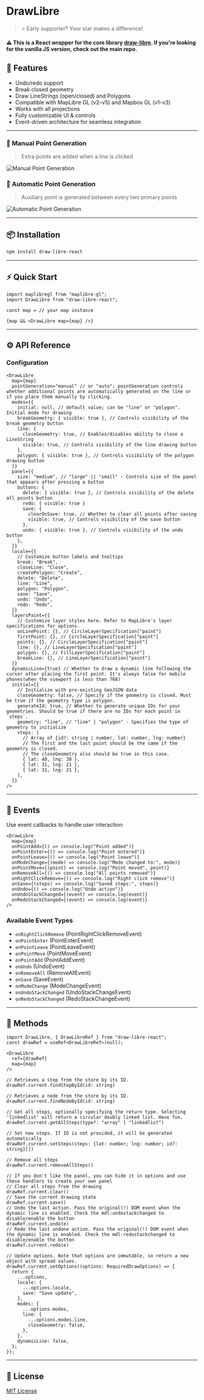 # DrawLibre

> ⭐ Early supporter? Your star makes a difference!

**⚠️ This is a React wrapper for the core library [draw-libre](https://github.com/UsikianLevon/draw-libre). If you're looking for the vanilla JS version, check out the main repo.**

## 🚀 Features

- Undo/redo support
- Break closed geometry
- Draw LineStrings (open/closed) and Polygons
- Compatible with MapLibre GL (v2–v5) and Mapbox GL (v1–v3)
- Works with all projections
- Fully customizable UI & controls
- Event-driven architecture for seamless integration

---

### 🎯 Manual Point Generation

> Extra points are added when a line is clicked

![Manual Point Generation](https://i.giphy.com/media/v1.Y2lkPTc5MGI3NjExaDZscnowMHNndmtiZzcwb3Bvc2Y2b29qbHdndndndGE3Mzk5Z2Q0cSZlcD12MV9pbnRlcm5hbF9naWZfYnlfaWQmY3Q9Zw/m6lig0ZCfL45FZQo7b/giphy.gif)

### 🤖 Automatic Point Generation

> Auxiliary point is generated between every two primary points

![Automatic Point Generation](https://media2.giphy.com/media/v1.Y2lkPTc5MGI3NjExY2VieG1rd3ZkaWt5azVhYWpqaWEwZnVybGdjYW90d2xwNWwzeWtzayZlcD12MV9pbnRlcm5hbF9naWZfYnlfaWQmY3Q9Zw/6ohjkf9L1NWUESTaQA/giphy.gif)

---

## 📦 Installation

```bash
npm install draw-libre-react
```

---

## ⚡ Quick Start

```tsx
import maplibregl from "maplibre-gl";
import DrawLibre from "draw-libre-react";

const map = // your map instance

{map && <DrawLibre map={map} />}
```

---

## ⚙️ API Reference

### Configuration

```tsx
<DrawLibre
  map={map}
  pointGeneration="manual" // or "auto"; pointGeneration controls whether additional points are automatically generated on the line or if you place them manually by clicking.
  modes={{
    initial: null, // default value; can be "line" or "polygon". Initial mode for drawing
    breakGeometry: { visible: true }, // Controls visibility of the break geometry button
    line: {
      closeGeometry: true, // Enables/disables ability to close a LineString
      visible: true, // Controls visibility of the line drawing button
    },
    polygon: { visible: true }, // Controls visibility of the polygon drawing button
  }}
  panel={{
    size: "medium", // "large" || "small" - Controls size of the panel that appears after pressing a button
    buttons: {
      delete: { visible: true }, // Controls visibility of the delete all points button
      redo: { visible: true }
      save: {
        clearOnSave: true, // Whether to clear all points after saving
        visible: true, // Controls visibility of the save button
      },
      undo: { visible: true }, // Controls visibility of the undo button
    },
  }}
  locale={{
    // Customize button labels and tooltips
    break: "Break",
    closeLine: "Close",
    createPolygon: "Create",
    delete: "Delete",
    line: "Line",
    polygon: "Polygon",
    save: "Save",
    undo: "Undo",
    redo: "Redo",
  }}
  layersPaint={{
    // Customize layer styles here. Refer to MapLibre's layer specifications for options.
    onLinePoint: {}, // CircleLayerSpecification["paint"]
    firstPoint: {}, // CircleLayerSpecification["paint"]
    points: {}, // CircleLayerSpecification["paint"]
    line: {}, // LineLayerSpecification["paint"]
    polygon: {}, // FillLayerSpecification["paint"]
    breakLine: {}, // LineLayerSpecification["paint"]
  }}
  dynamicLine={true} // Whether to draw a dynamic line following the cursor after placing the first point. It's always false for mobile phones(when the viewport is less than 768)
  initial={{
    // Initialize with pre-existing GeoJSON data
    closeGeometry: false, // Specify if the geometry is closed. Must be true if the geometry type is polygon.
    generateId: true, // Whether to generate unique IDs for your geometries. Should be true if there are no IDs for each point in `steps`.
    geometry: "line", // "line" | "polygon" - Specifies the type of geometry to initialize
    steps: [
      // Array of {id?: string | number, lat: number, lng: number}
      // The first and the last point should be the same if the geometry is closed.
      // The closeGeometry also should be true in this case.
      { lat: 40, lng: 30 },
      { lat: 31, lng: 21 },
      { lat: 31, lng: 21 },
    ],
  }}
/>
```

---

## 🔔 Events

Use event callbacks to handle user interaction:

```tsx
<DrawLibre
  map={map}
  onPointAdd={() => console.log("Point added")}
  onPointEnter={() => console.log("Point entered")}
  onPointLeave={() => console.log("Point leave")}
  onModeChange={(mode) => console.log("Mode changed to:", mode)}
  onPointMove={(point) => console.log("Point moved", point)}
  onRemoveAll={() => console.log("All points removed")}
  onRightClickRemove={() => console.log("Right click remove")}
  onSave={(steps) => console.log("Saved steps:", steps)}
  onUndo={() => console.log("Undo action")}
  onUndoStackChanged={(event) => console.log(event)}
  onRedoStackChanged={(event) => console.log(event)}
/>
```

### Available Event Types

- `onRightClickRemove` (PointRightClickRemoveEvent)
- `onPointEnter` (PointEnterEvent)
- `onPointLeave` (PointLeaveEvent)
- `onPointMove` (PointMoveEvent)
- `onPointAdd` (PointAddEvent)
- `onUndo` (UndoEvent)
- `onRemoveAll` (RemoveAllEvent)
- `onSave` (SaveEvent)
- `onModeChange` (ModeChangeEvent)
- `onUndoStackChanged` (UndoStackChangeEvent)
- `onRedoStackChanged` (RedoStackChangeEvent)

---

## 🧠 Methods

```tsx
import DrawLibre, { DrawLibreRef } from "draw-libre-react";
const drawRef = useRef<DrawLibreRef>(null);

<DrawLibre
  ref={drawRef}
  map={map}
/>

// Retrieves a step from the store by its ID.
drawRef.current.findStepById(id: string)

// Retrieves a node from the store by its ID.
drawRef.current.findNodeById(id: string)

// Get all steps, optionally specifying the return type. Selecting 'linkedlist' will return a circular doubly linked list. Have fun.
drawRef.current.getAllSteps(type?: "array" | "linkedlist")

// Set new steps. If ID is not provided, it will be generated automatically
drawRef.current.setSteps(steps: {lat: number; lng: number; id?: string}[])

// Remove all steps
drawRef.current.removeAllSteps()

// If you don't like the panel, you can hide it in options and use these handlers to create your own panel
// Clear all steps from the drawing
drawRef.current.clear()
// Save the current drawing state
drawRef.current.save()
// Undo the last action. Pass the original(!) DOM event when the dynamic line is enabled. Check the mdl:undostackchanged to disable/enable the button
drawRef.current.undo(e)
// Redo the last undone action. Pass the original(!) DOM event when the dynamic line is enabled. Check the mdl:redostackchanged to disable/enable the button
drawRef.current.redo(e)

// Update options. Note that options are immutable, so return a new object with spread values.
drawRef.current.setOptions((options: RequiredDrawOptions) => {
  return {
    ...options,
    locale: {
      ...options.locale,
      save: "Save update",
    },
    modes: {
      ...options.modes,
      line: {
        ...options.modes.line,
        closeGeometry: false,
      },
    },
    dynamicLine: false,
  };
});
```

---

## 📄 License

[MIT License](https://opensource.org/licenses/MIT)
